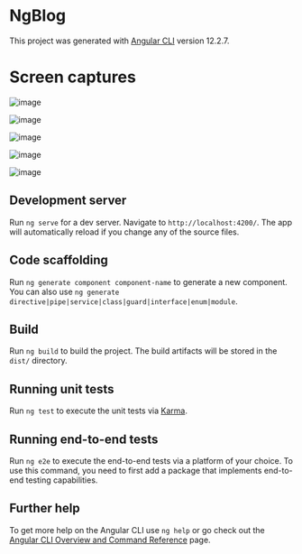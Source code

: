 # NgBlog

This project was generated with [Angular CLI](https://github.com/angular/angular-cli) version 12.2.7.

# Screen captures

![image](https://user-images.githubusercontent.com/69726409/136961542-6b327053-b425-4ff6-ab64-acc753f38393.png)

![image](https://user-images.githubusercontent.com/69726409/136961680-b2552443-dcc6-4952-8456-7952592d42e4.png)

![image](https://user-images.githubusercontent.com/69726409/136961737-97b35a3d-f43a-484c-8dd5-6791a9b5b36e.png)

![image](https://user-images.githubusercontent.com/69726409/136961804-d242155b-cbe9-459e-9f32-f197b83835ff.png)


![image](https://user-images.githubusercontent.com/69726409/136961410-382a6ea0-c3d1-4c4a-9a3d-7856eca2a0c1.png)


## Development server

Run `ng serve` for a dev server. Navigate to `http://localhost:4200/`. The app will automatically reload if you change any of the source files.

## Code scaffolding

Run `ng generate component component-name` to generate a new component. You can also use `ng generate directive|pipe|service|class|guard|interface|enum|module`.

## Build

Run `ng build` to build the project. The build artifacts will be stored in the `dist/` directory.

## Running unit tests

Run `ng test` to execute the unit tests via [Karma](https://karma-runner.github.io).

## Running end-to-end tests

Run `ng e2e` to execute the end-to-end tests via a platform of your choice. To use this command, you need to first add a package that implements end-to-end testing capabilities.

## Further help

To get more help on the Angular CLI use `ng help` or go check out the [Angular CLI Overview and Command Reference](https://angular.io/cli) page.
